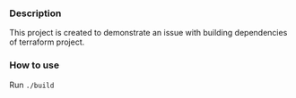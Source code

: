 ### Description

This project is created to demonstrate an issue with building dependencies of terraform project.

### How to use

Run `./build`